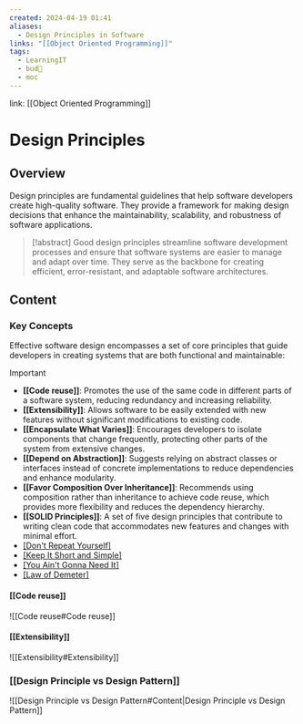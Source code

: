 ```yaml
---
created: 2024-04-19 01:41
aliases:
  - Design Principles in Software
links: "[[Object Oriented Programming]]"
tags:
  - LearningIT
  - bud🌿
  - moc
---
```

link: [[Object Oriented Programming]]

# Design Principles

## Overview

Design principles are fundamental guidelines that help software developers create high-quality software. They provide a framework for making design decisions that enhance the maintainability, scalability, and robustness of software applications.

> [!abstract] 
> Good design principles streamline software development processes and ensure that software systems are easier to manage and adapt over time. They serve as the backbone for creating efficient, error-resistant, and adaptable software architectures.

## Content

### Key Concepts

Effective software design encompasses a set of core principles that guide developers in creating systems that are both functional and maintainable:

> [!important]
> 
> - **[[Code reuse]]**: Promotes the use of the same code in different parts of a software system, reducing redundancy and increasing reliability.
> - **[[Extensibility]]**: Allows software to be easily extended with new features without significant modifications to existing code.
> - **[[Encapsulate What Varies]]**: Encourages developers to isolate components that change frequently, protecting other parts of the system from extensive changes.
> - **[[Depend on Abstraction]]**: Suggests relying on abstract classes or interfaces instead of concrete implementations to reduce dependencies and enhance modularity.
> - **[[Favor Composition Over Inheritance]]**: Recommends using composition rather than inheritance to achieve code reuse, which provides more flexibility and reduces the dependency hierarchy.
> - **[[SOLID Principles]]**: A set of five design principles that contribute to writing clean code that accommodates new features and changes with minimal effort.
> - [[Don't Repeat Yourself]](DRY)
> - [[Keep It Short and Simple]](KISS)
> - [[You Ain't Gonna Need It]](YAGNI)
> - [[Law of Demeter]](LoD)

#### [[Code reuse]]
![[Code reuse#Code reuse]]

#### [[Extensibility]]
![[Extensibility#Extensibility]]

###  [[Design Principle vs Design Pattern]]

![[Design Principle vs Design Pattern#Content|Design Principle vs Design Pattern]]
